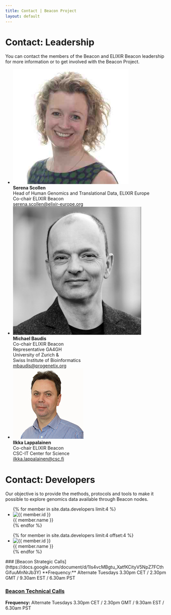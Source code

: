 ```yaml
---
title: Contact | Beacon Project
layout: default
---
```


# Contact: Leadership

You can contact the members of the Beacon and ELIXIR Beacon leadership for more information or to get involved with the Beacon Project.

<ul class="tiles ds-member">
  <li>
    <img src="assets/images/team/sscollen.jpg" class="member-photo">
    <div class="m-t-lg">
    <strong>Serena Scollen</strong><br/>Head of Human Genomics and Translational Data, ELIXIR Europe
    <br/>Co-chair ELIXIR Beacon<br/>
    <a itemprop="email" href="mailto:serena.scollen@elixir-europe.org">serena.scollen@elixir-europe.org</a>
    </div>
  </li>
  <li>
    <img src="assets/images/team/mbaudis.jpg" class="member-photo">
    <div class="m-t-lg">
      <strong>Michael Baudis</strong><br>Co-chair ELIXIR Beacon<br/>
      Representative GA4GH<br/>
      University of Zurich &<br/>
      Swiss Institute of Bioinformatics<br/>
      <a itemprop="email" href="mailto:mbaudis@progenetix.org">mbaudis@progenetix.org</a>
    </div>
  </li>
  <li>
    <img src="assets/images/team/ilappalainen.jpg" class="member-photo">
    <div class="m-t-lg">
      <strong>Ilkka Lappalainen</strong><br>Co-chair ELIXIR Beacon<br/>
      CSC-IT Center for Science<br/>
      <a itemprop="email" href="mailto:ilkka.lappalainen@csc.fi">ilkka.lappalainen@csc.fi</a>
    </div>
  </li>
</ul>


# Contact: Developers

Our objective is to provide the methods, protocols and tools to make it possible to explore genomics data available through Beacon nodes.

<!--
TODO: Developer list not from separate file but developer flag
-->

<!-- If you want to add or edit a member, go to _data/nodes.json -->
<!-- Add another list and change offset number to add an extra row -->
<ul class="tiles ds-member">
{% for member in site.data.developers limit:4 %}
  <li>
    <img src="{{ member.imageSrc }}" alt="{{ member.id }}" width="150" class="member-photo"/><br />
    {{ member.name }}
  </li>
{% endfor %}
</ul>
<ul class="tiles ds-member">
{% for member in site.data.developers limit:4 offset:4 %}
  <li>
    <img src="{{ member.imageSrc }}" alt="{{ member.id }}" width="150" class="member-photo" /><br />
    {{ member.name }}
  </li>
{% endfor %}
</ul>
### [Beacon Strategic Calls](https://docs.google.com/document/d/1Is4vcMBgtu_XatfKCityV5NpZ7FCthGifuuMnNrJb3Y)
**Frequency:** Alternate Tuesdays 3.30pm CET / 2.30pm GMT / 9.30am EST / 6.30am PST


### [Beacon Technical Calls](https://docs.google.com/document/d/13c5-c2WsQTRysl0QQEMmap__0jh3OstuM8YwzE-3AlQ)
**Frequency:** Alternate Tuesdays 3.30pm CET / 2.30pm GMT / 9.30am EST / 6.30am PST

<!--
You can use HTML elements in Markdown, such as the comment element, and they won't be affected by a markdown parser. However, if you create an HTML element in your markdown file, you cannot use markdown syntax within that element's contents.
-->

